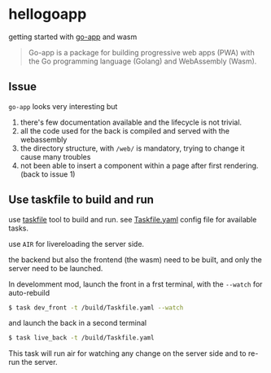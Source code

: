 # hellogoapp

getting started with [go-app](https://go-app.dev/) and wasm

> Go-app is a package for building progressive web apps (PWA) with the Go programming language (Golang) and WebAssembly (Wasm).

## Issue

``go-app`` looks very interesting but

1. there's few documentation available and the lifecycle is not trivial.
1. all the code used for the back is compiled and served with the webassembly
1. the directory structure, with `/web/` is mandatory, trying to change it cause many troubles
1. not been able to insert a component within a page after first rendering. (back to issue 1)


## Use taskfile to build and run

use [taskfile](https://taskfile.dev/) tool to build and run. see [Taskfile.yaml](Taskfile.yaml) config file for available tasks.

use `AIR` for livereloading the server side.

the backend but also the frontend (the wasm) need to be built, and only the server need to be launched.

In develomment mod, launch the front in a frst terminal, with the ``--watch`` for auto-rebuild
```bash
$ task dev_front -t /build/Taskfile.yaml --watch
```

and launch the back in a second terminal
```bash
$ task live_back -t /build/Taskfile.yaml 
```

This task will run air for watching any change on the server side and to re-run the server.

